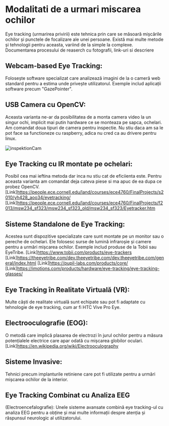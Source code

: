 # Modalitati de a urmari miscarea ochilor

Eye tracking (urmarirea privirii) este tehnica prin care se măsoară mișcările ochilor și punctele de focalizare ale unei persoane. Există mai multe metode și tehnologii pentru aceasta, variind de la simple la complexe.
Documentarea procesului de reaserch cu fotografii, link-uri si descriere

## Webcam-based Eye Tracking:

 Folosește software specializat care analizează imagini de la o cameră web standard pentru a estima unde privește utilizatorul. Exemple includ aplicații software precum "GazePointer".

## USB Camera cu OpenCV:
 Aceasta varianta ne-ar da posibilitatea de a monta camera video la un singur ochi, implicit mai putin hardware ce se monteaza pe sapca, ochelari.
 Am comandat doua tipuri de camera pentru inspectie. Nu stiu daca am sa le pot face sa functioneze cu raspberry, adica nu cred ca au drivere pentru linux.

![inspektionCam](https://github.com/4-digital/EyeTracking/assets/26842625/9d09b487-d308-4033-af89-70942d66566a)

## Eye Tracking cu IR montate pe ochelari:
Posibil cea mai ieftina metoda dar inca nu stiu cat de eficiienta este.
Pentru aceasta varianta am comandat deja cateva piese si ma apuc de ea dupa ce probez OpenCV.
[Link]https://people.ece.cornell.edu/land/courses/ece4760/FinalProjects/s2010/yh428_aoo34/eyetracking/
[Link]https://people.ece.cornell.edu/land/courses/ece4760/FinalProjects/f2013/msw234_sf323/msw234_sf323_old/msw234_sf323/Eyetracker.htm

## Sisteme Standalone de Eye Tracking:
 Acestea sunt dispozitive specializate care sunt montate pe un monitor sau o pereche de ochelari. Ele folosesc surse de lumină infraroșie și camere pentru a urmări mișcarea ochilor. Exemple includ produse de la Tobii sau EyeTribe.
 [Link]https://www.tobii.com/products/eye-trackers
 [Link]https://theeyetribe.com/dev.theeyetribe.com/dev.theeyetribe.com/general/index.html
 [Link]https://pupil-labs.com/products/core/
 [Link]https://imotions.com/products/hardware/eye-tracking/eye-tracking-glasses/

## Eye Tracking în Realitate Virtuală (VR):
 Multe căști de realitate virtuală sunt echipate sau pot fi adaptate cu tehnologie de eye tracking, cum ar fi HTC Vive Pro Eye.

## Electrooculografie (EOG):
 O metodă care implică plasarea de electrozi în jurul ochilor pentru a măsura potențialele electrice care apar odată cu mișcarea globilor oculari.
[Link]https://en.wikipedia.org/wiki/Electrooculography


## Sisteme Invasive:
 Tehnici precum implanturile retiniene care pot fi utilizate pentru a urmări mișcarea ochilor de la interior.

## Eye Tracking Combinat cu Analiza EEG
 (Electroencefalografie): Unele sisteme avansate combină eye tracking-ul cu analiza EEG pentru a obține și mai multe informații despre atenția și răspunsul neurologic al utilizatorului.
